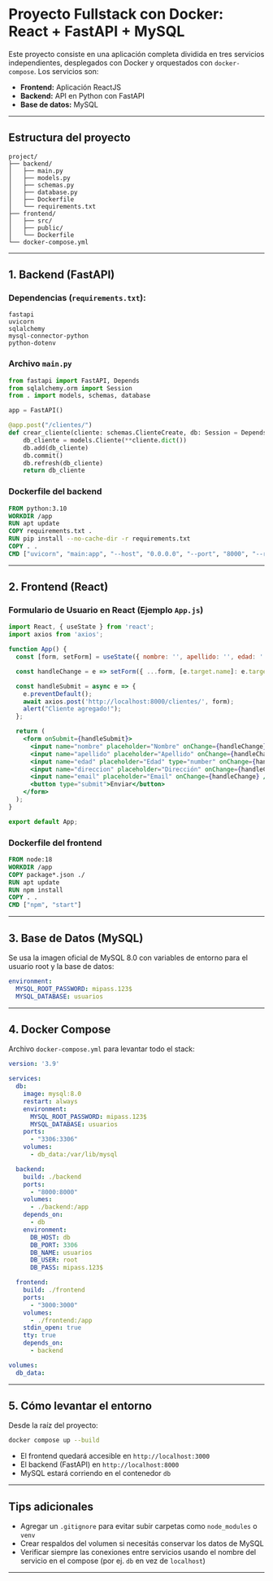 # Proyecto Fullstack con Docker: React + FastAPI + MySQL

Este proyecto consiste en una aplicación completa dividida en tres servicios independientes, desplegados con Docker y orquestados con `docker-compose`. Los servicios son:

* **Frontend:** Aplicación ReactJS
* **Backend:** API en Python con FastAPI
* **Base de datos:** MySQL

---

## Estructura del proyecto

```
project/
├── backend/
│   ├── main.py
│   ├── models.py
│   ├── schemas.py
│   ├── database.py
│   ├── Dockerfile
│   └── requirements.txt
├── frontend/
│   ├── src/
│   ├── public/
│   └── Dockerfile
└── docker-compose.yml
```

---

## 1. Backend (FastAPI)

### Dependencias (`requirements.txt`):

```
fastapi
uvicorn
sqlalchemy
mysql-connector-python
python-dotenv
```

### Archivo `main.py`

```python
from fastapi import FastAPI, Depends
from sqlalchemy.orm import Session
from . import models, schemas, database

app = FastAPI()

@app.post("/clientes/")
def crear_cliente(cliente: schemas.ClienteCreate, db: Session = Depends(database.get_db)):
    db_cliente = models.Cliente(**cliente.dict())
    db.add(db_cliente)
    db.commit()
    db.refresh(db_cliente)
    return db_cliente
```

### Dockerfile del backend

```Dockerfile 
FROM python:3.10
WORKDIR /app
RUN apt update
COPY requirements.txt .
RUN pip install --no-cache-dir -r requirements.txt
COPY . .
CMD ["uvicorn", "main:app", "--host", "0.0.0.0", "--port", "8000", "--reload"]
```

---

## 2. Frontend (React)

### Formulario de Usuario en React (Ejemplo `App.js`)

```jsx
import React, { useState } from 'react';
import axios from 'axios';

function App() {
  const [form, setForm] = useState({ nombre: '', apellido: '', edad: '', direccion: '', email: '' });

  const handleChange = e => setForm({ ...form, [e.target.name]: e.target.value });

  const handleSubmit = async e => {
    e.preventDefault();
    await axios.post('http://localhost:8000/clientes/', form);
    alert("Cliente agregado!");
  };

  return (
    <form onSubmit={handleSubmit}>
      <input name="nombre" placeholder="Nombre" onChange={handleChange} />
      <input name="apellido" placeholder="Apellido" onChange={handleChange} />
      <input name="edad" placeholder="Edad" type="number" onChange={handleChange} />
      <input name="direccion" placeholder="Dirección" onChange={handleChange} />
      <input name="email" placeholder="Email" onChange={handleChange} />
      <button type="submit">Enviar</button>
    </form>
  );
}

export default App;
```

### Dockerfile del frontend

```Dockerfile
FROM node:18
WORKDIR /app
COPY package*.json ./
RUN apt update
RUN npm install
COPY . .
CMD ["npm", "start"]
```

---

## 3. Base de Datos (MySQL)

Se usa la imagen oficial de MySQL 8.0 con variables de entorno para el usuario root y la base de datos:

```yaml
environment:
  MYSQL_ROOT_PASSWORD: mipass.123$
  MYSQL_DATABASE: usuarios
```

---

## 4. Docker Compose

Archivo `docker-compose.yml` para levantar todo el stack:

```yaml
version: '3.9'

services:
  db:
    image: mysql:8.0
    restart: always
    environment:
      MYSQL_ROOT_PASSWORD: mipass.123$ 
      MYSQL_DATABASE: usuarios
    ports:
      - "3306:3306"
    volumes:
      - db_data:/var/lib/mysql

  backend:
    build: ./backend
    ports:
      - "8000:8000"
    volumes:
      - ./backend:/app
    depends_on:
      - db
    environment:
      DB_HOST: db
      DB_PORT: 3306
      DB_NAME: usuarios
      DB_USER: root
      DB_PASS: mipass.123$

  frontend:
    build: ./frontend
    ports:
      - "3000:3000"
    volumes:
      - ./frontend:/app
    stdin_open: true
    tty: true
    depends_on:
      - backend

volumes:
  db_data:
```

---

## 5. Cómo levantar el entorno

Desde la raíz del proyecto:

```bash
docker compose up --build
```

* El frontend quedará accesible en `http://localhost:3000`
* El backend (FastAPI) en `http://localhost:8000`
* MySQL estará corriendo en el contenedor `db`

---

##  Tips adicionales

* Agregar un `.gitignore` para evitar subir carpetas como `node_modules` o `venv`
* Crear respaldos del volumen si necesitás conservar los datos de MySQL
* Verificar siempre las conexiones entre servicios usando el nombre del servicio en el compose (por ej. `db` en vez de `localhost`)

---

